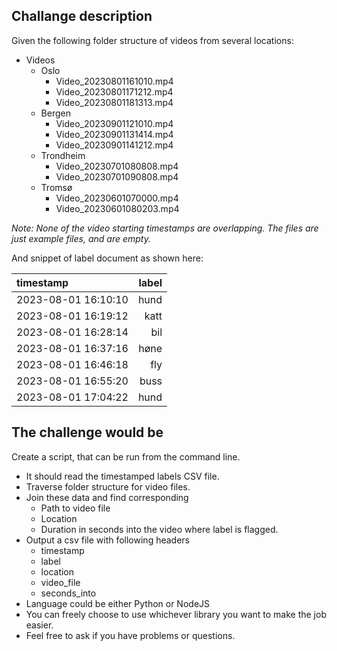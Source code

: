 ## Challange description

Given the following folder structure of videos from several locations:

* Videos
  * Oslo
    * Video_20230801161010.mp4
    * Video_20230801171212.mp4
    * Video_20230801181313.mp4
  * Bergen
    * Video_20230901121010.mp4
    * Video_20230901131414.mp4
    * Video_20230901141212.mp4
  * Trondheim
    * Video_20230701080808.mp4
    * Video_20230701090808.mp4
  * Tromsø
    * Video_20230601070000.mp4
    * Video_20230601080203.mp4

*Note: None of the video starting timestamps are overlapping. The files are just example files, and are empty.*

And snippet of label document as shown here:

| timestamp | label |
|:----------|------:|
| 2023-08-01 16:10:10 | hund |
| 2023-08-01 16:19:12 | katt |
| 2023-08-01 16:28:14 | bil |
| 2023-08-01 16:37:16 | høne |
| 2023-08-01 16:46:18 | fly |
| 2023-08-01 16:55:20 | buss |
| 2023-08-01 17:04:22 | hund |

## The challenge would be

Create a script, that can be run from the command line.

* It should read the timestamped labels CSV file.
* Traverse folder structure for video files.  
* Join these data and find corresponding 
  * Path to video file
  * Location
  * Duration in seconds into the video where label is flagged.
* Output a csv file with following headers
  * timestamp
  * label
  * location
  * video_file
  * seconds_into
* Language could be either Python or NodeJS
* You can freely choose to use whichever library you want to make the job easier.
* Feel free to ask if you have problems or questions.
